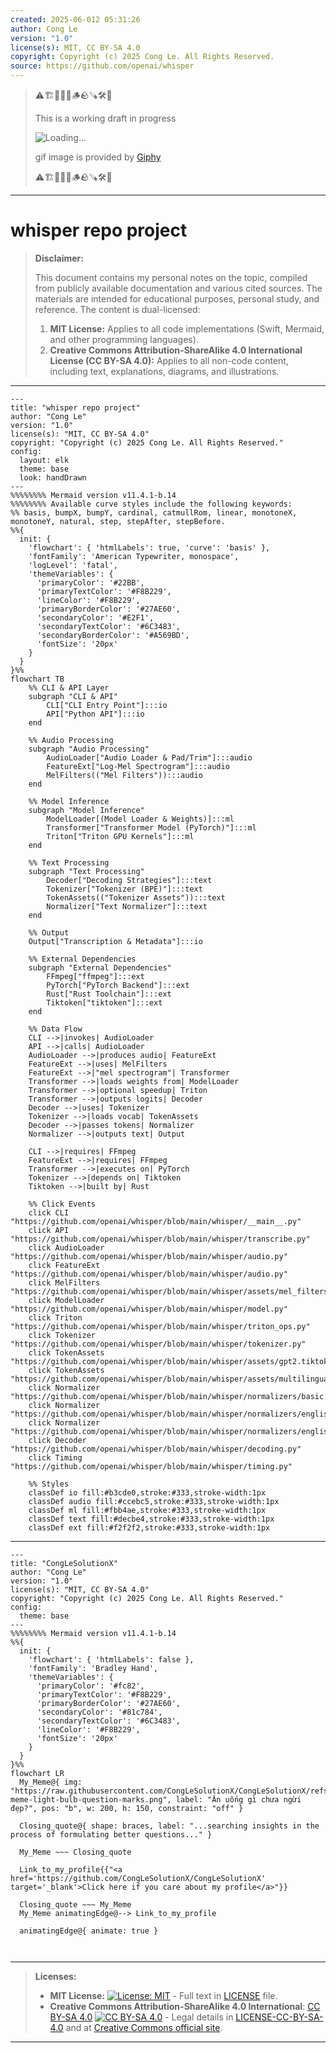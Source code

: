 ```yaml
---
created: 2025-06-012 05:31:26
author: Cong Le
version: "1.0"
license(s): MIT, CC BY-SA 4.0
copyright: Copyright (c) 2025 Cong Le. All Rights Reserved.
source: https://github.com/openai/whisper
---
```



> ⚠️🏗️🚧🦺🧱🪵🪨🪚🛠️👷
> 
> This is a working draft in progress
> 
> ![Loading...](https://media3.giphy.com/media/v1.Y2lkPTc5MGI3NjExOHpwazRtcTdsZmdnMGQwYmd6NDB2c3VydmdweGt6Mm9sdGQ1cTNqYiZlcD12MV9pbnRlcm5hbF9naWZfYnlfaWQmY3Q9Zw/K0VgXhOKn6TQNPjrLj/giphy.gif)
>
> gif image is provided by [Giphy](https://giphy.com)
> 
> ⚠️🏗️🚧🦺🧱🪵🪨🪚🛠️👷


----




# whisper repo project
> **Disclaimer:**
>
> This document contains my personal notes on the topic,
> compiled from publicly available documentation and various cited sources.
> The materials are intended for educational purposes, personal study, and reference.
> The content is dual-licensed:
> 1. **MIT License:** Applies to all code implementations (Swift, Mermaid, and other programming languages).
> 2. **Creative Commons Attribution-ShareAlike 4.0 International License (CC BY-SA 4.0):** Applies to all non-code content, including text, explanations, diagrams, and illustrations.
---


```mermaid
---
title: "whisper repo project"
author: "Cong Le"
version: "1.0"
license(s): "MIT, CC BY-SA 4.0"
copyright: "Copyright (c) 2025 Cong Le. All Rights Reserved."
config:
  layout: elk
  theme: base
  look: handDrawn
---
%%%%%%%% Mermaid version v11.4.1-b.14
%%%%%%%% Available curve styles include the following keywords:
%% basis, bumpX, bumpY, cardinal, catmullRom, linear, monotoneX, monotoneY, natural, step, stepAfter, stepBefore.
%%{
  init: {
    'flowchart': { 'htmlLabels': true, 'curve': 'basis' },
    'fontFamily': 'American Typewriter, monospace',
    'logLevel': 'fatal',
    'themeVariables': {
      'primaryColor': '#22BB',
      'primaryTextColor': '#F8B229',
      'lineColor': '#F8B229',
      'primaryBorderColor': '#27AE60',
      'secondaryColor': '#E2F1',
      'secondaryTextColor': '#6C3483',
      'secondaryBorderColor': '#A569BD',
      'fontSize': '20px'
    }
  }
}%%
flowchart TB
    %% CLI & API Layer
    subgraph "CLI & API"
        CLI["CLI Entry Point"]:::io
        API["Python API"]:::io
    end

    %% Audio Processing
    subgraph "Audio Processing" 
        AudioLoader["Audio Loader & Pad/Trim"]:::audio
        FeatureExt["Log-Mel Spectrogram"]:::audio
        MelFilters(("Mel Filters")):::audio
    end

    %% Model Inference
    subgraph "Model Inference"
        ModelLoader[(Model Loader & Weights)]:::ml
        Transformer["Transformer Model (PyTorch)"]:::ml
        Triton["Triton GPU Kernels"]:::ml
    end

    %% Text Processing
    subgraph "Text Processing"
        Decoder["Decoding Strategies"]:::text
        Tokenizer["Tokenizer (BPE)"]:::text
        TokenAssets(("Tokenizer Assets")):::text
        Normalizer["Text Normalizer"]:::text
    end

    %% Output
    Output["Transcription & Metadata"]:::io

    %% External Dependencies
    subgraph "External Dependencies"
        FFmpeg["ffmpeg"]:::ext
        PyTorch["PyTorch Backend"]:::ext
        Rust["Rust Toolchain"]:::ext
        Tiktoken["tiktoken"]:::ext
    end

    %% Data Flow
    CLI -->|invokes| AudioLoader
    API -->|calls| AudioLoader
    AudioLoader -->|produces audio| FeatureExt
    FeatureExt -->|uses| MelFilters
    FeatureExt -->|"mel spectrogram"| Transformer
    Transformer -->|loads weights from| ModelLoader
    Transformer -->|optional speedup| Triton
    Transformer -->|outputs logits| Decoder
    Decoder -->|uses| Tokenizer
    Tokenizer -->|loads vocab| TokenAssets
    Decoder -->|passes tokens| Normalizer
    Normalizer -->|outputs text| Output

    CLI -->|requires| FFmpeg
    FeatureExt -->|requires| FFmpeg
    Transformer -->|executes on| PyTorch
    Tokenizer -->|depends on| Tiktoken
    Tiktoken -->|built by| Rust

    %% Click Events
    click CLI "https://github.com/openai/whisper/blob/main/whisper/__main__.py"
    click API "https://github.com/openai/whisper/blob/main/whisper/transcribe.py"
    click AudioLoader "https://github.com/openai/whisper/blob/main/whisper/audio.py"
    click FeatureExt "https://github.com/openai/whisper/blob/main/whisper/audio.py"
    click MelFilters "https://github.com/openai/whisper/blob/main/whisper/assets/mel_filters.npz"
    click ModelLoader "https://github.com/openai/whisper/blob/main/whisper/model.py"
    click Triton "https://github.com/openai/whisper/blob/main/whisper/triton_ops.py"
    click Tokenizer "https://github.com/openai/whisper/blob/main/whisper/tokenizer.py"
    click TokenAssets "https://github.com/openai/whisper/blob/main/whisper/assets/gpt2.tiktoken"
    click TokenAssets "https://github.com/openai/whisper/blob/main/whisper/assets/multilingual.tiktoken"
    click Normalizer "https://github.com/openai/whisper/blob/main/whisper/normalizers/basic.py"
    click Normalizer "https://github.com/openai/whisper/blob/main/whisper/normalizers/english.py"
    click Normalizer "https://github.com/openai/whisper/blob/main/whisper/normalizers/english.json"
    click Decoder "https://github.com/openai/whisper/blob/main/whisper/decoding.py"
    click Timing "https://github.com/openai/whisper/blob/main/whisper/timing.py"

    %% Styles
    classDef io fill:#b3cde0,stroke:#333,stroke-width:1px
    classDef audio fill:#ccebc5,stroke:#333,stroke-width:1px
    classDef ml fill:#fbb4ae,stroke:#333,stroke-width:1px
    classDef text fill:#decbe4,stroke:#333,stroke-width:1px
    classDef ext fill:#f2f2f2,stroke:#333,stroke-width:1px
```

---

<!-- 
```mermaid
%% Current Mermaid version
info
```  -->


```mermaid
---
title: "CongLeSolutionX"
author: "Cong Le"
version: "1.0"
license(s): "MIT, CC BY-SA 4.0"
copyright: "Copyright (c) 2025 Cong Le. All Rights Reserved."
config:
  theme: base
---
%%%%%%%% Mermaid version v11.4.1-b.14
%%{
  init: {
    'flowchart': { 'htmlLabels': false },
    'fontFamily': 'Bradley Hand',
    'themeVariables': {
      'primaryColor': '#fc82',
      'primaryTextColor': '#F8B229',
      'primaryBorderColor': '#27AE60',
      'secondaryColor': '#81c784',
      'secondaryTextColor': '#6C3483',
      'lineColor': '#F8B229',
      'fontSize': '20px'
    }
  }
}%%
flowchart LR
  My_Meme@{ img: "https://raw.githubusercontent.com/CongLeSolutionX/CongLeSolutionX/refs/heads/main/assets/images/My-meme-light-bulb-question-marks.png", label: "Ăn uống gì chưa ngừi đẹp?", pos: "b", w: 200, h: 150, constraint: "off" }

  Closing_quote@{ shape: braces, label: "...searching insights in the process of formulating better questions..." }
    
  My_Meme ~~~ Closing_quote
    
  Link_to_my_profile{{"<a href='https://github.com/CongLeSolutionX/CongLeSolutionX' target='_blank'>Click here if you care about my profile</a>"}}

  Closing_quote ~~~ My_Meme
  My_Meme animatingEdge@--> Link_to_my_profile
  
  animatingEdge@{ animate: true }



```

---
>**Licenses:**
>
>- **MIT License:**  [![License: MIT](https://img.shields.io/badge/License-MIT-yellow.svg)](LICENSE) - Full text in [LICENSE](LICENSE) file.
>- **Creative Commons Attribution-ShareAlike 4.0 International**: [CC BY-SA 4.0](https://creativecommons.org/licenses/by-sa/4.0/) [![CC BY-SA 4.0](https://licensebuttons.net/l/by-sa/4.0/88x31.png)](https://creativecommons.org/licenses/by-sa/4.0/) - Legal details in [LICENSE-CC-BY-SA-4.0](THE_PAST/LICENSE-CC-BY-SA-4.0) and at [Creative Commons official site](https://creativecommons.org/licenses/by-sa/4.0/).
>
---
